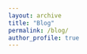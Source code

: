 ```yaml
---
layout: archive
title: "Blog"
permalink: /blog/
author_profile: true
---
```


```{include} _blogs/understanding_diffusion.md
```
